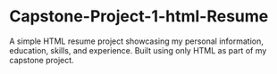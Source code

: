 # Capstone-Project-1-html-Resume
A simple HTML resume project showcasing my personal information, education, skills, and experience. Built using only HTML as part of my capstone project.
